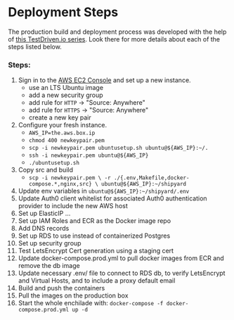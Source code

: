 # Deployment Steps

The production build and deployment process was developed with the help of
[this TestDriven.io series](https://testdriven.io/blog/django-docker-https-aws).
Look there for more details about each of the steps listed below.


### Steps:
1. Sign in to the [AWS EC2 Console](https://console.aws.amazon.com/ec2) and set
   up a new instance.
   - use an LTS Ubuntu image
   - add a new security group
   - add rule for `HTTP` -> "Source: Anywhere"
   - add rule for `HTTPS` -> "Source: Anywhere"
   - create a new key pair
2. Configure your fresh instance.
   - `AWS_IP=the.aws.box.ip`
   - `chmod 400 newkeypair.pem`
   - `scp -i newkeypair.pem ubuntusetup.sh ubuntu@${AWS_IP}:~/.`
   - `ssh -i newkeypair.pem ubuntu@${AWS_IP}`
   - `./ubuntusetup.sh`
3. Copy src and build
   - `scp -i newkeypair.pem \
       -r ./{.env,Makefile,docker-compose.*,nginx,src} \
       ubuntu@${AWS_IP}:~/shipyard`
4. Update env variables in `ubuntu@${AWS_IP}:~/shipyard/.env`
5. Update Auth0 client whitelist for associated Auth0 authentication provider
   to include the new AWS host
6. Set up ElasticIP ...
7. Set up IAM Roles and ECR as the Docker image repo
8. Add DNS records
9. Set up RDS to use instead of containerized Postgres
10. Set up security group
11. Test LetsEncrypt Cert generation using a staging cert
12. Update docker-compose.prod.yml to pull docker images from ECR and remove
    the db image
13. Update necessary .env/ file to connect to RDS db, to verify LetsEncrypt and
    Virtual Hosts, and to include a proxy default email
14. Build and push the containers
15. Pull the images on the production box
16. Start the whole enchilade with:
    `docker-compose -f docker-compose.prod.yml up -d`
